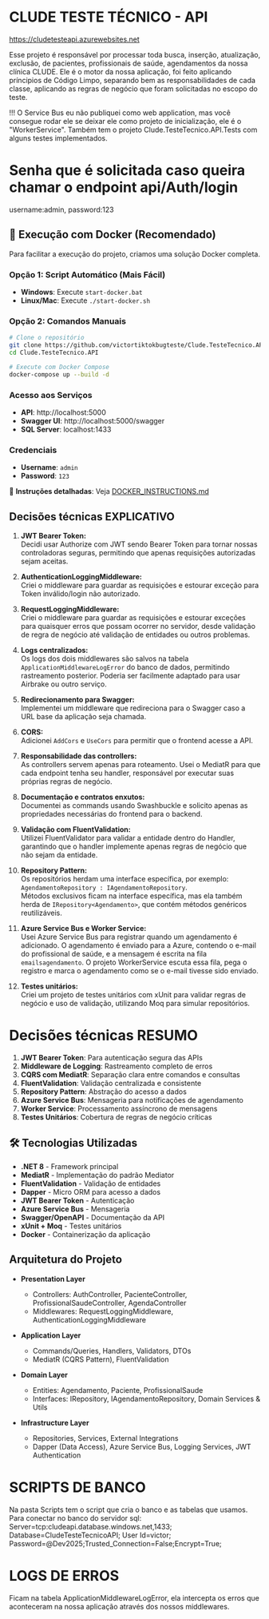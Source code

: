 # CLUDE TESTE TÉCNICO - API

https://cludetesteapi.azurewebsites.net

Esse projeto é responsável por processar toda busca, inserção, atualização, exclusão, de pacientes, profissionais de saúde, agendamentos da nossa clínica CLUDE.
Ele é o motor da nossa aplicação, foi feito aplicando príncipios de Código Limpo, separando bem as responsabilidades de cada classe, 
aplicando as regras de negócio que foram solicitadas no escopo do teste.

!!! O Service Bus eu não publiquei como web application, mas você consegue rodar ele se deixar ele como projeto de inicialização, ele é o "WorkerService".
Também tem o projeto Clude.TesteTecnico.API.Tests com alguns testes implementados.

# Senha que é solicitada caso queira chamar o endpoint api/Auth/login
username:admin, password:123

## 🐳 Execução com Docker (Recomendado)

Para facilitar a execução do projeto, criamos uma solução Docker completa. 

### **Opção 1: Script Automático (Mais Fácil)**
- **Windows**: Execute `start-docker.bat`
- **Linux/Mac**: Execute `./start-docker.sh`

### **Opção 2: Comandos Manuais**
```bash
# Clone o repositório
git clone https://github.com/victortiktokbugteste/Clude.TesteTecnico.API.git
cd Clude.TesteTecnico.API

# Execute com Docker Compose
docker-compose up --build -d
```

### **Acesso aos Serviços**
- **API**: http://localhost:5000
- **Swagger UI**: http://localhost:5000/swagger
- **SQL Server**: localhost:1433

### **Credenciais**
- **Username**: `admin`
- **Password**: `123`

📖 **Instruções detalhadas**: Veja [DOCKER_INSTRUCTIONS.md](DOCKER_INSTRUCTIONS.md)

## Decisões técnicas EXPLICATIVO

1. **JWT Bearer Token:**  
   Decidi usar Authorize com JWT sendo Bearer Token para tornar nossas controladoras seguras, permitindo que apenas requisições autorizadas sejam aceitas.

2. **AuthenticationLoggingMiddleware:**  
   Criei o middleware para guardar as requisições e estourar exceção para Token inválido/login não autorizado.

3. **RequestLoggingMiddleware:**  
   Criei o middleware para guardar as requisições e estourar exceções para quaisquer erros que possam ocorrer no servidor, desde validação de regra de negócio até validação de entidades ou outros problemas.

4. **Logs centralizados:**  
   Os logs dos dois middlewares são salvos na tabela `ApplicationMiddlewareLogError` do banco de dados, permitindo rastreamento posterior. Poderia ser facilmente adaptado para usar Airbrake ou outro serviço.

5. **Redirecionamento para Swagger:**  
   Implementei um middleware que redireciona para o Swagger caso a URL base da aplicação seja chamada.

6. **CORS:**  
   Adicionei `AddCors` e `UseCors` para permitir que o frontend acesse a API.

7. **Responsabilidade das controllers:**  
   As controllers servem apenas para roteamento. Usei o MediatR para que cada endpoint tenha seu handler, responsável por executar suas próprias regras de negócio.

8. **Documentação e contratos enxutos:**  
   Documentei as commands usando Swashbuckle e solicito apenas as propriedades necessárias do frontend para o backend.

9. **Validação com FluentValidation:**  
   Utilizei FluentValidator para validar a entidade dentro do Handler, garantindo que o handler implemente apenas regras de negócio que não sejam da entidade.

10. **Repository Pattern:**  
    Os repositórios herdam uma interface específica, por exemplo:  
    `AgendamentoRepository : IAgendamentoRepository`.  
    Métodos exclusivos ficam na interface específica, mas ela também herda de `IRepository<Agendamento>`, que contém métodos genéricos reutilizáveis.

11. **Azure Service Bus e Worker Service:**  
    Usei Azure Service Bus para registrar quando um agendamento é adicionado. O agendamento é enviado para a Azure, contendo o e-mail do profissional de saúde, e a mensagem é escrita na fila `emailsagendamento`. O projeto WorkerService escuta essa fila, pega o registro e marca o agendamento como se o e-mail tivesse sido enviado.

12. **Testes unitários:**  
    Criei um projeto de testes unitários com xUnit para validar regras de negócio e uso de validação, utilizando Moq para simular repositórios.

# Decisões técnicas RESUMO
1. **JWT Bearer Token**: Para autenticação segura das APIs
2. **Middleware de Logging**: Rastreamento completo de erros
3. **CQRS com MediatR**: Separação clara entre comandos e consultas
4. **FluentValidation**: Validação centralizada e consistente
5. **Repository Pattern**: Abstração do acesso a dados
6. **Azure Service Bus**: Mensageria para notificações de agendamento
7. **Worker Service**: Processamento assíncrono de mensagens
8. **Testes Unitários**: Cobertura de regras de negócio críticas

## 🛠️ Tecnologias Utilizadas

- **.NET 8** - Framework principal
- **MediatR** - Implementação do padrão Mediator
- **FluentValidation** - Validação de entidades
- **Dapper** - Micro ORM para acesso a dados
- **JWT Bearer Token** - Autenticação
- **Azure Service Bus** - Mensageria
- **Swagger/OpenAPI** - Documentação da API
- **xUnit + Moq** - Testes unitários
- **Docker** - Containerização da aplicação

## Arquitetura do Projeto

- **Presentation Layer**
  - Controllers: AuthController, PacienteController, ProfissionalSaudeController, AgendaController
  - Middlewares: RequestLoggingMiddleware, AuthenticationLoggingMiddleware

- **Application Layer**
  - Commands/Queries, Handlers, Validators, DTOs
  - MediatR (CQRS Pattern), FluentValidation

- **Domain Layer**
  - Entities: Agendamento, Paciente, ProfissionalSaude
  - Interfaces: IRepository, IAgendamentoRepository, Domain Services & Utils

- **Infrastructure Layer**
  - Repositories, Services, External Integrations
  - Dapper (Data Access), Azure Service Bus, Logging Services, JWT Authentication

# SCRIPTS DE BANCO
Na pasta Scripts tem o script que cria o banco e as tabelas que usamos.
Para conectar no banco do servidor sql: Server=tcp:cludeapi.database.windows.net,1433; Database=CludeTesteTecnicoAPI; User Id=victor; Password=@Dev2025;Trusted_Connection=False;Encrypt=True;

# LOGS DE ERROS
Ficam na tabela ApplicationMiddlewareLogError, ela intercepta os erros que aconteceram na nossa aplicação através dos nossos middlewares.


